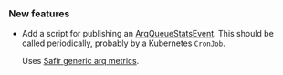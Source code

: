 ### New features

- Add a script for publishing an [ArqQueueStatsEvent](https://safir.lsst.io/api/safir.metrics.ArqQueueStatsEvent.html#safir.metrics.ArqQueueStatsEvent). This should be called periodically, probably by a Kubernetes `CronJob`.

  Uses [Safir generic arq metrics](https://safir.lsst.io/user-guide/arq.html#periodic-metrics).
